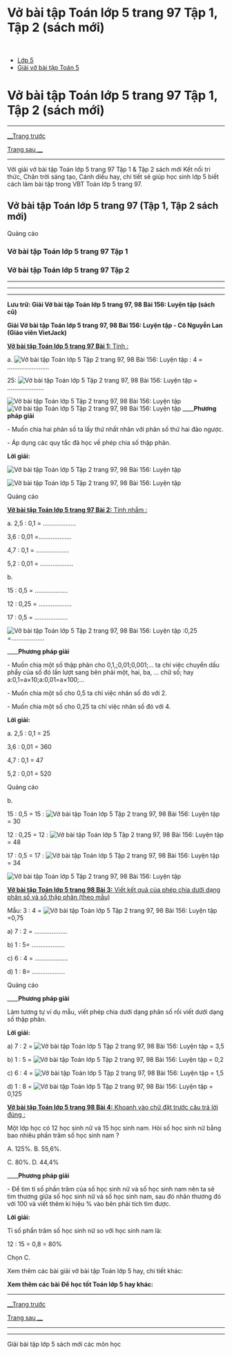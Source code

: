 # Vở bài tập Toán lớp 5 trang 97 Tập 1, Tập 2 (sách mới)

﻿

  * [Lớp 5](https://vietjack.com/series/lop-5.jsp)
  * [Giải vở bài tập Toán 5](https://vietjack.com/giai-vo-bai-tap-toan-5/index.jsp)



# Vở bài tập Toán lớp 5 trang 97 Tập 1, Tập 2 (sách mới)

* * *

[__Trang trước](https://vietjack.com/giai-vo-bai-tap-toan-5/bai-155-phep-chia.jsp)

[Trang sau __](https://vietjack.com/giai-vo-bai-tap-toan-5/bai-157-luyen-tap.jsp)

* * *

Với giải vở bài tập Toán lớp 5 trang 97 Tập 1 & Tập 2 sách mới Kết nối tri thức, Chân trời sáng tạo, Cánh diều hay, chi tiết sẽ giúp học sinh lớp 5 biết cách làm bài tập trong VBT Toán lớp 5 trang 97.

## Vở bài tập Toán lớp 5 trang 97 (Tập 1, Tập 2 sách mới)

Quảng cáo

### Vở bài tập Toán lớp 5 trang 97 Tập 1

### Vở bài tập Toán lớp 5 trang 97 Tập 2

* * *

* * *

* * *

**Lưu trữ: Giải Vở bài tập Toán lớp 5 trang 97, 98 Bài 156: Luyện tập (sách cũ)**

**Giải Vở bài tập Toán lớp 5 trang 97, 98 Bài 156: Luyện tập - Cô Nguyễn Lan (Giáo viên VietJack)**

[**Vở bài tập Toán lớp 5 trang 97 Bài 1:** Tính : ](https://vietjack.com/giai-vo-bai-tap-toan-5/bai-1-trang-97-vbt-toan-5-tap-2.jsp)

a. ![Vở bài tập Toán lớp 5 Tập 2 trang 97, 98 Bài 156: Luyện tập](https://vietjack.com/giai-vo-bai-tap-toan-5/images/bai-1-trang-97-vbt-toan-5-tap-2.PNG) : 4 = ........................

25∶ ![Vở bài tập Toán lớp 5 Tập 2 trang 97, 98 Bài 156: Luyện tập](https://vietjack.com/giai-vo-bai-tap-toan-5/images/bai-1-trang-97-vbt-toan-5-tap-2-1.PNG) = .....................

![Vở bài tập Toán lớp 5 Tập 2 trang 97, 98 Bài 156: Luyện tập](https://vietjack.com/giai-vo-bai-tap-toan-5/images/bai-1-trang-97-vbt-toan-5-tap-2-2.PNG) ![Vở bài tập Toán lớp 5 Tập 2 trang 97, 98 Bài 156: Luyện tập](https://vietjack.com/giai-vo-bai-tap-toan-5/images/bai-1-trang-97-vbt-toan-5-tap-2-3.PNG) ____**Phương pháp giải**

\- Muốn chia hai phân số ta lấy thứ nhất nhân với phân số thứ hai đảo ngược.

\- Áp dụng các quy tắc đã học về phép chia số thập phân.

**Lời giải:**

![Vở bài tập Toán lớp 5 Tập 2 trang 97, 98 Bài 156: Luyện tập](https://vietjack.com/giai-vo-bai-tap-toan-5/images/2022-bai-1-trang-97-vbt-toan-5-tap-2-sua2022.PNG)

![Vở bài tập Toán lớp 5 Tập 2 trang 97, 98 Bài 156: Luyện tập](https://vietjack.com/giai-vo-bai-tap-toan-5/images/2022-bai-1-trang-97-vbt-toan-5-tap-2-1-sua2022.PNG)

Quảng cáo

[**Vở bài tập Toán lớp 5 trang 97 Bài 2:** Tính nhẩm :](https://vietjack.com/giai-vo-bai-tap-toan-5/bai-2-trang-97-vbt-toan-5-tap-2.jsp)

a. 2,5 : 0,1 = ……………….

3,6 : 0,01 =……………….

4,7 : 0,1 = ……………….

5,2 : 0,01 = ……………….

b. 

15 : 0,5 = ……………….

12 : 0,25 = ……………….

17 : 0,5 = ……………….

![Vở bài tập Toán lớp 5 Tập 2 trang 97, 98 Bài 156: Luyện tập](https://vietjack.com/giai-vo-bai-tap-toan-5/images/bai-2-trang-97-vbt-toan-5-tap-2-4.PNG) :0,25 =……………….

____**Phương pháp giải**

\- Muốn chia một số thập phân cho 0,1,;0,01;0,001;... ta chỉ việc chuyển dấu phẩy của số đó lần lượt sang bên phải một, hai, ba, ... chữ số; hay a:0,1=a×10;a:0,01=a×100;...

\- Muốn chia một số cho 0,5 ta chỉ việc nhân số đó với 2.

\- Muốn chia một số cho 0,25 ta chỉ việc nhân số đó với 4.

**Lời giải:**

a. 2,5 : 0,1 = 25

3,6 : 0,01 = 360

4,7 : 0,1 = 47

5,2 : 0,01 = 520

Quảng cáo

b. 

15 : 0,5 = 15 : ![Vở bài tập Toán lớp 5 Tập 2 trang 97, 98 Bài 156: Luyện tập](https://vietjack.com/giai-vo-bai-tap-toan-5/images/bai-2-trang-97-vbt-toan-5-tap-2.PNG) = 30

12 : 0,25 = 12 : ![Vở bài tập Toán lớp 5 Tập 2 trang 97, 98 Bài 156: Luyện tập](https://vietjack.com/giai-vo-bai-tap-toan-5/images/bai-2-trang-97-vbt-toan-5-tap-2-1.PNG) = 48

17 : 0,5 = 17 : ![Vở bài tập Toán lớp 5 Tập 2 trang 97, 98 Bài 156: Luyện tập](https://vietjack.com/giai-vo-bai-tap-toan-5/images/bai-2-trang-97-vbt-toan-5-tap-2-2.PNG) = 34

![Vở bài tập Toán lớp 5 Tập 2 trang 97, 98 Bài 156: Luyện tập](https://vietjack.com/giai-vo-bai-tap-toan-5/images/bai-2-trang-97-vbt-toan-5-tap-2-3.PNG)

[**Vở bài tập Toán lớp 5 trang 98 Bài 3:** Viết kết quả của phép chia dưới dạng phân số và số thập phân (theo mẫu)](https://vietjack.com/giai-vo-bai-tap-toan-5/bai-3-trang-98-vbt-toan-5-tap-2.jsp)

Mẫu: 3 : 4 = ![Vở bài tập Toán lớp 5 Tập 2 trang 97, 98 Bài 156: Luyện tập](https://vietjack.com/giai-vo-bai-tap-toan-5/images/bai-3-trang-98-vbt-toan-5-tap-2.PNG) =0,75

a) 7 : 2 = ……………….

b) 1 : 5= ……………….

c) 6 : 4 = ……………….

d) 1 : 8= ……………….

Quảng cáo

____**Phương pháp giải**

Làm tương tự ví dụ mẫu, viết phép chia dưới dạng phân số rồi viết dưới dạng số thập phân. 

**Lời giải:**

a) 7 : 2 = ![Vở bài tập Toán lớp 5 Tập 2 trang 97, 98 Bài 156: Luyện tập](https://vietjack.com/giai-vo-bai-tap-toan-5/images/bai-3-trang-98-vbt-toan-5-tap-2-1.PNG) = 3,5 

b) 1 : 5 = ![Vở bài tập Toán lớp 5 Tập 2 trang 97, 98 Bài 156: Luyện tập](https://vietjack.com/giai-vo-bai-tap-toan-5/images/bai-3-trang-98-vbt-toan-5-tap-2-2.PNG) = 0,2

c) 6 : 4 = ![Vở bài tập Toán lớp 5 Tập 2 trang 97, 98 Bài 156: Luyện tập](https://vietjack.com/giai-vo-bai-tap-toan-5/images/bai-3-trang-98-vbt-toan-5-tap-2-3.PNG) = 1,5 

d) 1 : 8 = ![Vở bài tập Toán lớp 5 Tập 2 trang 97, 98 Bài 156: Luyện tập](https://vietjack.com/giai-vo-bai-tap-toan-5/images/bai-3-trang-98-vbt-toan-5-tap-2-4.PNG) = 0,125

[**Vở bài tập Toán lớp 5 trang 98 Bài 4:** Khoanh vào chữ đặt trước câu trả lời đúng :](https://vietjack.com/giai-vo-bai-tap-toan-5/bai-4-trang-98-vbt-toan-5-tap-2.jsp)

Một lớp học có 12 học sinh nữ và 15 học sinh nam. Hỏi số học sinh nữ bằng bao nhiêu phần trăm số học sinh nam ?

A. 125%. B. 55,6%. 

C. 80%. D. 44,4%

____**Phương pháp giải**

\- Để tìm tỉ số phần trăm của số học sinh nữ và số học sinh nam nên ta sẽ tìm thương giữa số học sinh nữ và số học sinh nam, sau đó nhân thương đó với 100 và viết thêm kí hiệu % vào bên phải tích tìm được.

**Lời giải:**

Tỉ số phần trăm số học sinh nữ so với học sinh nam là:

12 : 15 = 0,8 = 80%

Chọn C.

Xem thêm các bài giải vở bài tập Toán lớp 5 hay, chi tiết khác:

**Xem thêm các bài Để học tốt Toán lớp 5 hay khác:**

* * *

[__Trang trước](https://vietjack.com/giai-vo-bai-tap-toan-5/bai-155-phep-chia.jsp)

[Trang sau __](https://vietjack.com/giai-vo-bai-tap-toan-5/bai-157-luyen-tap.jsp)

* * *

* * *

Giải bài tập lớp 5 sách mới các môn học
